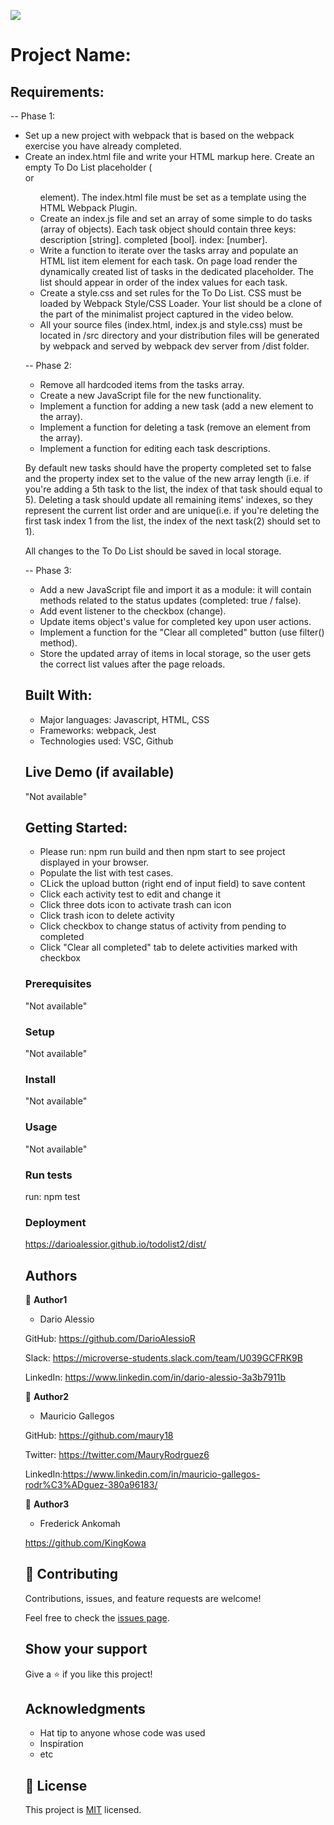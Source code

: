 ![](https://img.shields.io/badge/Microverse-blueviolet)

# Project Name: 



## Requirements:

-- Phase 1:

- Set up a new project with webpack that is based on the webpack exercise you have already completed.
- Create an index.html file and write your HTML markup here. Create an empty To Do List placeholder (<div> or <ul> element). The index.html file must be set as a template using the HTML Webpack Plugin.
- Create an index.js file and set an array of some simple to do tasks (array of objects). Each task object should contain three keys:
description [string].
completed [bool].
index: [number].
- Write a function to iterate over the tasks array and populate an HTML list item element for each task.
On page load render the dynamically created list of tasks in the dedicated placeholder. The list should appear in order of the index values for each task.
- Create a style.css and set rules for the To Do List. CSS must be loaded by Webpack Style/CSS Loader. Your list should be a clone of the part of the minimalist project captured in the video below.
- All your source files (index.html, index.js and style.css) must be located in /src directory and your distribution files will be generated by webpack and served by webpack dev server from /dist folder.

-- Phase 2:

- Remove all hardcoded items from the tasks array.
- Create a new JavaScript file for the new functionality.
- Implement a function for adding a new task (add a new element to the array).
- Implement a function for deleting a task (remove an element from the array).
- Implement a function for editing each task descriptions.

By default new tasks should have the property completed set to false and the property index set to the value of the
new array length (i.e. if you're adding a 5th task to the list, the index of that task should equal to 5).
Deleting a task should update all remaining items' indexes, so they represent the current list order and are unique(i.e. if you're deleting the first task index 1 from the list, the index of the next task(2) should set to 1).

All changes to the To Do List should be saved in local storage.

-- Phase 3:

- Add a new JavaScript file and import it as a module:
it will contain methods related to the status updates (completed: true / false).
- Add event listener to the checkbox (change).
- Update items object's value for completed key upon user actions.
- Implement a function for the "Clear all completed" button (use filter() method).
- Store the updated array of items in local storage, so the user gets the correct list values after the page reloads.


## Built With:

- Major languages: Javascript, HTML, CSS
- Frameworks: webpack, Jest
- Technologies used: VSC, Github

## Live Demo (if available)

"Not available"

## Getting Started:

- Please run: npm run build and then npm start to see project displayed in your browser.
- Populate the list with test cases.
- CLick the upload button (right end of input field) to save content
- Click each activity test to edit and change it
- Click three dots icon to activate trash can icon
- Click trash icon to delete activity
- Click checkbox to change status of activity from pending to completed
- Click "Clear all completed" tab to delete activities marked with checkbox 

### Prerequisites

"Not available"

### Setup

"Not available"

### Install

"Not available"

### Usage

"Not available"

### Run tests

run: npm test

### Deployment

https://darioalessior.github.io/todolist2/dist/

## Authors

👤 **Author1**

- Dario Alessio

GitHub: https://github.com/DarioAlessioR

Slack: https://microverse-students.slack.com/team/U039GCFRK9B

LinkedIn: https://www.linkedin.com/in/dario-alessio-3a3b7911b


👤 **Author2**

- Mauricio Gallegos

 GitHub: https://github.com/maury18
 
 Twitter: https://twitter.com/MauryRodrguez6
 
 LinkedIn:https://www.linkedin.com/in/mauricio-gallegos-rodr%C3%ADguez-380a96183/

👤 **Author3**

- Frederick Ankomah

 https://github.com/KingKowa


## 🤝 Contributing

Contributions, issues, and feature requests are welcome!

Feel free to check the [issues page](../../issues/).

## Show your support

Give a ⭐️ if you like this project!

## Acknowledgments

- Hat tip to anyone whose code was used
- Inspiration
- etc

## 📝 License

This project is [MIT](./MIT.md) licensed.

